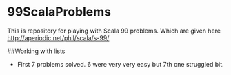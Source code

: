 99ScalaProblems
===============

This is repository for playing with Scala 99 problems. Which are given here http://aperiodic.net/phil/scala/s-99/

##Working with lists

- First 7 problems solved. 6 were very very easy but 7th one struggled bit. 



    
